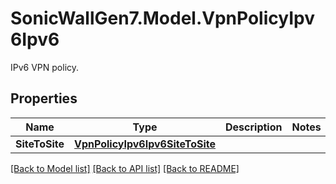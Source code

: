 # SonicWallGen7.Model.VpnPolicyIpv6Ipv6
IPv6 VPN policy.

## Properties

Name | Type | Description | Notes
------------ | ------------- | ------------- | -------------
**SiteToSite** | [**VpnPolicyIpv6Ipv6SiteToSite**](VpnPolicyIpv6Ipv6SiteToSite.md) |  | 

[[Back to Model list]](../README.md#documentation-for-models) [[Back to API list]](../README.md#documentation-for-api-endpoints) [[Back to README]](../README.md)

